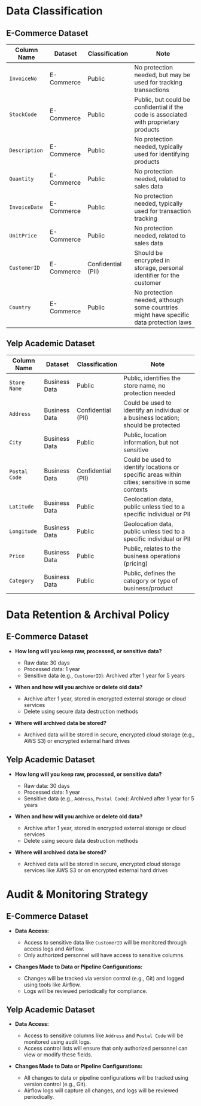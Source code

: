 # Data Classification

## E-Commerce Dataset

| **Column Name**   | **Dataset**   | **Classification**     | **Note**                                              |
|-------------------|---------------|------------------------|------------------------------------------------------|
| `InvoiceNo`       | E-Commerce    | Public                 | No protection needed, but may be used for tracking transactions |
| `StockCode`       | E-Commerce    | Public                 | Public, but could be confidential if the code is associated with proprietary products |
| `Description`     | E-Commerce    | Public                 | No protection needed, typically used for identifying products |
| `Quantity`        | E-Commerce    | Public                 | No protection needed, related to sales data          |
| `InvoiceDate`     | E-Commerce    | Public                 | No protection needed, typically used for transaction tracking |
| `UnitPrice`       | E-Commerce    | Public                 | No protection needed, related to sales data          |
| `CustomerID`      | E-Commerce    | Confidential (PII)     | Should be encrypted in storage, personal identifier for the customer |
| `Country`         | E-Commerce    | Public                 | No protection needed, although some countries might have specific data protection laws |

## Yelp Academic Dataset

| **Column Name**    | **Dataset**       | **Classification**     | **Note**                                              |
|--------------------|-------------------|------------------------|------------------------------------------------------|
| `Store Name`       | Business Data     | Public                 | Public, identifies the store name, no protection needed |
| `Address`          | Business Data     | Confidential (PII)     | Could be used to identify an individual or a business location; should be protected |
| `City`             | Business Data     | Public                 | Public, location information, but not sensitive |
| `Postal Code`      | Business Data     | Confidential (PII)     | Could be used to identify locations or specific areas within cities; sensitive in some contexts |
| `Latitude`         | Business Data     | Public                 | Geolocation data, public unless tied to a specific individual or PII |
| `Longitude`        | Business Data     | Public                 | Geolocation data, public unless tied to a specific individual or PII |
| `Price`            | Business Data     | Public                 | Public, relates to the business operations (pricing) |
| `Category`         | Business Data     | Public                 | Public, defines the category or type of business/product |

# Data Retention & Archival Policy

## E-Commerce Dataset

- **How long will you keep raw, processed, or sensitive data?**
  - Raw data: 30 days
  - Processed data: 1 year
  - Sensitive data (e.g., `CustomerID`): Archived after 1 year for 5 years

- **When and how will you archive or delete old data?**
  - Archive after 1 year, stored in encrypted external storage or cloud services
  - Delete using secure data destruction methods

- **Where will archived data be stored?**
  - Archived data will be stored in secure, encrypted cloud storage (e.g., AWS S3) or encrypted external hard drives

## Yelp Academic Dataset

- **How long will you keep raw, processed, or sensitive data?**
  - Raw data: 30 days
  - Processed data: 1 year
  - Sensitive data (e.g., `Address`, `Postal Code`): Archived after 1 year for 5 years

- **When and how will you archive or delete old data?**
  - Archive after 1 year, stored in encrypted external storage or cloud services
  - Delete using secure data destruction methods

- **Where will archived data be stored?**
  - Archived data will be stored in secure, encrypted cloud storage services like AWS S3 or on encrypted external hard drives

# Audit & Monitoring Strategy

## E-Commerce Dataset

- **Data Access:**
  - Access to sensitive data like `CustomerID` will be monitored through access logs and Airflow.
  - Only authorized personnel will have access to sensitive columns.

- **Changes Made to Data or Pipeline Configurations:**
  - Changes will be tracked via version control (e.g., Git) and logged using tools like Airflow.
  - Logs will be reviewed periodically for compliance.

## Yelp Academic Dataset

- **Data Access:**
  - Access to sensitive columns like `Address` and `Postal Code` will be monitored using audit logs.
  - Access control lists will ensure that only authorized personnel can view or modify these fields.

- **Changes Made to Data or Pipeline Configurations:**
  - All changes to data or pipeline configurations will be tracked using version control (e.g., Git).
  - Airflow logs will capture all changes, and logs will be reviewed periodically.
